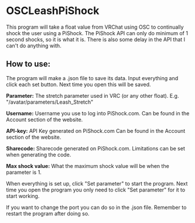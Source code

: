 # OSCLeashPiShock
This program will take a float value from VRChat using OSC to continually shock the user using a PiShock. The PiShock API can only do minimum of 1 second shocks, so it is what it is. There is also some delay in the API that I can't do anything with.

## How to use: 
The program will make a .json file to save its data.
Input everything and click each set button. Next time you open this will be saved.

**Parameter:** The stretch parameter used in VRC (or any other float). E.g. "/avatar/parameters/Leash_Stretch"

**Username:** Username you use to log into PiShock.com. Can be found in the Account section of the website.

**API-key:** API Key generated on PiShock.com Can be found in the Account section of the website.

**Sharecode:** Sharecode generated on PiShock.com. Limitations can be set when generating the code.

**Max shock value:** What the maximum shock value will be when the parameter is 1.

When everything is set up, click "Set parameter" to start the program. 
Next time you open the program you only need to click "Set parameter" for it to start working.

If you want to change the port you can do so in the .json file. Remember to restart the program after doing so.
